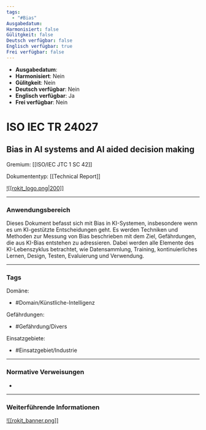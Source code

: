 ```yaml
---
tags:
  - "#Bias"
Ausgabedatum: 
Harmonisiert: false
Gülitgkeit: false
Deutsch verfügbar: false
Englisch verfügbar: true
Frei verfügbar: false
---
```


- **Ausgabedatum**:
- **Harmonisiert**: Nein
- **Gülitgkeit**: Nein
- **Deutsch verfügbar**: Nein
- **Englisch verfügbar**: Ja
- **Frei verfügbar**: Nein

# ISO IEC TR 24027
## Bias in AI systems and AI aided decision making

Gremium: [[ISO/IEC JTC 1 SC 42]]

Dokumententyp: [[Technical Report]]

[![[rokit_logo.png|200]]](https://public-robots.de/)

***
### Anwendungsbereich

Dieses Dokument befasst sich mit Bias in KI-Systemen, insbesondere wenn es um KI-gestützte Entscheidungen geht. Es werden Techniken und Methoden zur Messung von Bias beschrieben mit dem Ziel, Gefährdungen, die aus KI-Bias entstehen zu adressieren. Dabei werden alle Elemente des KI-Lebenszyklus betrachtet, wie Datensammlung, Training, kontinuierliches Lernen, Design, Testen, Evaluierung und Verwendung. 


***
### Tags

Domäne:
- #Domain/Künstliche-Intelligenz 

Gefährdungen:
- #Gefährdung/Divers 

Einsatzgebiete:
- #Einsatzgebiet/Industrie  

***
### Normative Verweisungen

-

***
### Weiterführende Informationen



[![[rokit_banner.png]]](https://public-robots.de/)
